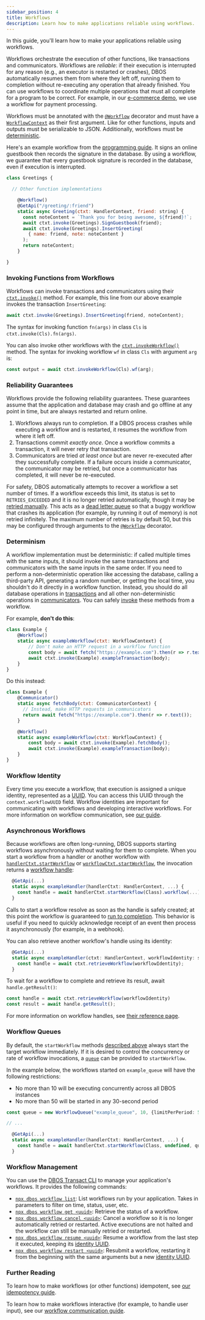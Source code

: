 ```yaml
---
sidebar_position: 4
title: Workflows
description: Learn how to make applications reliable using workflows.
---
```


In this guide, you'll learn how to make your applications reliable using workflows.

Workflows orchestrate the execution of other functions, like transactions and communicators.
Workflows are _reliable_: if their execution is interrupted for any reason (e.g., an executor is restarted or crashes), DBOS automatically resumes them from where they left off, running them to completion without re-executing any operation that already finished.
You can use workflows to coordinate multiple operations that must all complete for a program to be correct.
For example, in our [e-commerce demo](https://github.com/dbos-inc/dbos-demo-apps/tree/main/typescript/e-commerce), we use a workflow for payment processing.

Workflows must be annotated with the [`@Workflow`](../reference/decorators#workflow) decorator and must have a [`WorkflowContext`](../reference/contexts#workflowcontext) as their first argument.
Like for other functions, inputs and outputs must be serializable to JSON.
Additionally, workflows must be [deterministic](#determinism).

Here's an example workflow from the [programming guide](../programming-guide.md). It signs an online guestbook then records the signature in the database.
By using a workflow, we guarantee that every guestbook signature is recorded in the database, even if execution is interrupted.

```javascript
class Greetings {

  // Other function implementations

    @Workflow()
    @GetApi("/greeting/:friend")
    static async Greeting(ctxt: HandlerContext, friend: string) {
      const noteContent = `Thank you for being awesome, ${friend}!`;
      await ctxt.invoke(Greetings).SignGuestbook(friend);
      await ctxt.invoke(Greetings).InsertGreeting(
        { name: friend, note: noteContent }
      );
      return noteContent;
    }

}
```

### Invoking Functions from Workflows

Workflows can invoke transactions and communicators using their [`ctxt.invoke()`](../reference/contexts#workflowctxtinvoke) method.
For example, this line from our above example invokes the transaction `InsertGreeting`:

```javascript
await ctxt.invoke(Greetings).InsertGreeting(friend, noteContent);
```

The syntax for invoking function `fn(args)` in class `Cls` is `ctxt.invoke(Cls).fn(args)`.

You can also invoke other workflows with the [`ctxt.invokeWorkflow()`](../reference/contexts#workflowctxtinvokeworkflow) method.
The syntax for invoking workflow `wf` in class `Cls` with argument `arg` is:

```typescript
const output = await ctxt.invokeWorkflow(Cls).wf(arg);
```

### Reliability Guarantees

Workflows provide the following reliability guarantees.
These guarantees assume that the application and database may crash and go offline at any point in time, but are always restarted and return online.

1.  Workflows always run to completion.  If a DBOS process crashes while executing a workflow and is restarted, it resumes the workflow from where it left off.
2.  Transactions commit _exactly once_.  Once a workflow commits a transaction, it will never retry that transaction.
3.  Communicators are tried _at least once_ but are never re-executed after they successfully complete.  If a failure occurs inside a communicator, the communicator may be retried, but once a communicator has completed, it will never be re-executed.

For safety, DBOS automatically attempts to recover a workflow a set number of times.
If a workflow exceeds this limit, its status is set to `RETRIES_EXCEEDED` and it is no longer retried automatically, though it may be [retried manually](#workflow-management).
This acts as a [dead letter queue](https://en.wikipedia.org/wiki/Dead_letter_queue) so that a buggy workflow that crashes its application (for example, by running it out of memory) is not retried infinitely.
The maximum number of retries is by default 50, but this may be configured through arguments to the [`@Workflow`](../reference/decorators.md#workflow) decorator.

### Determinism

A workflow implementation must be deterministic: if called multiple times with the same inputs, it should invoke the same transactions and communicators with the same inputs in the same order.
If you need to perform a non-deterministic operation like accessing the database, calling a third-party API, generating a random number, or getting the local time, you shouldn't do it directly in a workflow function.
Instead, you should do all database operations in [transactions](./transaction-tutorial) and all other non-deterministic operations in [communicators](./communicator-tutorial).
You can safely [invoke](../reference/contexts.md#workflowctxtinvoke) these methods from a workflow.

For example, **don't do this**:

```javascript
class Example {
    @Workflow()
    static async exampleWorkflow(ctxt: WorkflowContext) {
        // Don't make an HTTP request in a workflow function
        const body = await fetch("https://example.com").then(r => r.text()); 
        await ctxt.invoke(Example).exampleTransaction(body);
    }
}
```

Do this instead:

```javascript
class Example {
    @Communicator()
    static async fetchBody(ctxt: CommunicatorContext) {
      // Instead, make HTTP requests in communicators
      return await fetch("https://example.com").then(r => r.text());
    }

    @Workflow()
    static async exampleWorkflow(ctxt: WorkflowContext) {
        const body = await ctxt.invoke(Example).fetchBody();
        await ctxt.invoke(Example).exampleTransaction(body);
    }
}
```

### Workflow Identity

Every time you execute a workflow, that execution is assigned a unique identity, represented as a [UUID](https://en.wikipedia.org/wiki/Universally_unique_identifier).
You can access this UUID through the `context.workflowUUID` field.
Workflow identities are important for communicating with workflows and developing interactive workflows.
For more information on workflow communication, see [our guide](./workflow-communication-tutorial.md).

### Asynchronous Workflows

Because workflows are often long-running, DBOS supports starting workflows asynchronously without waiting for them to complete.
When you start a workflow from a handler or another workflow with [`handlerCtxt.startWorkflow`](../reference/contexts.md#handlerctxtstartworkflow) or [`workflowCtxt.startWorkflow`](../reference/contexts.md#workflowctxtstartworkflow), the invocation returns a [workflow handle](../reference/workflow-handles):

```javascript
  @GetApi(...)
  static async exampleHandler(handlerCtxt: HandlerContext, ...) {
    const handle = await handlerCtxt.startWorkflow(Class).workflow(...);
  }
```

Calls to start a workflow resolve as soon as the handle is safely created; at this point the workflow is guaranteed to [run to completion](../tutorials/workflow-tutorial.md#reliability-guarantees).
This behavior is useful if you need to quickly acknowledge receipt of an event then process it asynchronously (for example, in a webhook).

You can also retrieve another workflow's handle using its identity:

```javascript
  @GetApi(...)
  static async exampleHandler(ctxt: HandlerContext, workflowIdentity: string, ...) {
    const handle = await ctxt.retrieveWorkflow(workflowIdentity);
  }
```

To wait for a workflow to complete and retrieve its result, await `handle.getResult()`:

```javascript
const handle = await ctxt.retrieveWorkflow(workflowIdentity)
const result = await handle.getResult();
```

For more information on workflow handles, see [their reference page](../reference/workflow-handles).

### Workflow Queues

By default, the `startWorkflow` methods [described above](#asynchronous-workflows) always start the target workflow immediately.  If it is desired to control the concurrency or rate of workflow invocations, a [`queue`](../reference/workflow-queues.md) can be provided to `startWorkflow`.

In the example below, the workflows started on `example_queue` will have the following restrictions:
- No more than 10 will be executing concurrently across all DBOS instances
- No more than 50 will be started in any 30-second period

```typescript
const queue = new WorkflowQueue("example_queue", 10, {limitPerPeriod: 50, periodSec: 30});

// ...

  @GetApi(...)
  static async exampleHandler(handlerCtxt: HandlerContext, ...) {
    const handle = await handlerCtxt.startWorkflow(Class, undefined, queue).workflow(...);
  }

```

### Workflow Management

You can use the [DBOS Transact CLI](../reference/cli.md) to manage your application's workflows.
It provides the following commands:

- [`npx dbos workflow list`](../reference/cli.md#npx-dbos-workflow-list): List workflows run by your application. Takes in parameters to filter on time, status, user, etc.
- [`npx dbos workflow get <uuid>`](../reference/cli.md#npx-dbos-workflow-get): Retrieve the status of a workflow.
- [`npx dbos workflow cancel <uuid>`](../reference/cli.md#npx-dbos-workflow-cancel): Cancel a workflow so it is no longer automatically retried or restarted. Active executions are not halted and the workflow can still be manually retried or restarted.
- [`npx dbos workflow resume <uuid>`](../reference/cli.md#npx-dbos-workflow-resume): Resume a workflow from the last step it executed, keeping its [identity UUID](#workflow-identity).
- [`npx dbos workflow restart <uuid>`](../reference/cli.md#npx-dbos-workflow-restart): Resubmit a workflow, restarting it from the beginning with the same arguments but a new [identity UUID](#workflow-identity).

### Further Reading

To learn how to make workflows (or other functions) idempotent, see [our idempotency guide](./idempotency-tutorial).

To learn how to make workflows interactive (for example, to handle user input), see our [workflow communication guide](./workflow-communication-tutorial).
